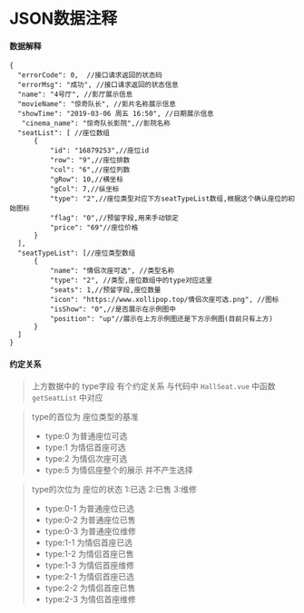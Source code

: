
# JSON数据注释

#### 数据解释

```
{
  "errorCode": 0,  //接口请求返回的状态码
  "errorMsg": "成功", //接口请求返回的状态信息
  "name": "4号厅", //影厅展示信息
  "movieName": "惊奇队长", //影片名称展示信息
  "showTime": "2019-03-06 周五 16:50", //日期展示信息
   "cinema_name": "惊奇队长影院",//影院名称
  "seatList": [ //座位数组
      {
          "id": "16879253",//座位id
          "row": "9",//座位排数
          "col": "6",//座位列数
          "gRow": 10,//横坐标
          "gCol": 7,//纵坐标
          "type": "2",//座位类型对应下方seatTypeList数组,根据这个确认座位的初始图标
          "flag": "0",//预留字段,用来手动锁定
          "price": "69"//座位价格
      }
  ],
  "seatTypeList": [//座位类型数组
      {
          "name": "情侣次座可选", //类型名称
          "type": "2", //类型,座位数组中的type对应这里
          "seats": 1,//预留字段,座位数量
          "icon": "https://www.xollipop.top/情侣次座可选.png", //图标
          "isShow": "0",//是否展示在示例图中
          "position": "up"//展示在上方示例图还是下方示例图(目前只有上方)
      }
  ]
}
```
#### 约定关系
> 上方数据中的 type字段 有个约定关系 与代码中 `HallSeat.vue` 中函数 `getSeatList` 中对应

> type的首位为 座位类型的基准
> - type:0 为普通座位可选
> - type:1 为情侣首座可选
> - type:2 为情侣次座可选
> - type:5 为情侣座整个的展示 并不产生选择

> type的次位为 座位的状态 1:已选  2:已售  3:维修
> - type:0-1 为普通座位已选
> - type:0-2 为普通座位已售
> - type:0-3 为普通座位维修
> - type:1-1 为情侣首座已选
> - type:1-2 为情侣首座已售
> - type:1-3 为情侣首座维修
> - type:2-1 为情侣首座已选
> - type:2-2 为情侣首座已售
> - type:2-3 为情侣首座维修
